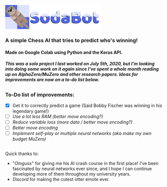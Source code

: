 ![](https://raw.githubusercontent.com/AlanAyy/Sodabot/main/Sodabot_banner_small.png "Sodabot Logo")

### A simple Chess AI that tries to predict who's winning!
#### Made on Google Colab using Python and the Keras API.
##### This was a solo project I last worked on July 5th, 2020, but I'm looking into doing some work on it again since I've spent a whole month reading up on AlphaZero/MuZero and other research papers. Ideas for improvements are now on a to-do list below.

##

### To-Do list of improvements:
- [x] Get it to correctly predict a game (Said Bobby Fischer was winning in his legendary game!)
- [ ] *Use a lot less RAM (better move encoding?)*
- [ ] *Reduce variable loss (more data / better move encoding?)*
- [ ] *Better move encoding*
- [ ] *Implement self-play or multiple neural networks (aka make my own budget MuZero)*

##

Quick thanks to:
- "*Omguss*" for giving me his AI crash course in the first place! I've been fascinated by neural networks ever since, and I hope I can continue developing more of them throughout my university years.
- *Discord* for making the cutest otter emote ever.
